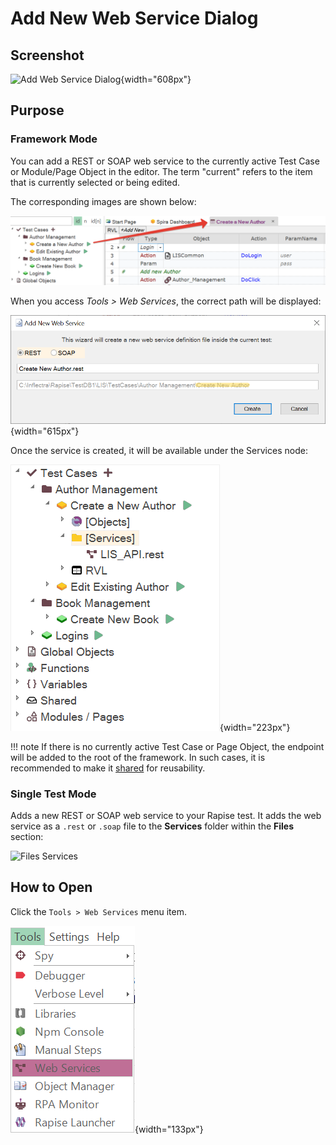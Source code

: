 # Add New Web Service Dialog

## Screenshot

![Add Web Service Dialog](./img/dialog_add_web_service1.png){width="608px"}

## Purpose

### Framework Mode

You can add a REST or SOAP web service to the currently active Test Case or Module/Page Object in the editor. The term "current" refers to the item that is currently selected or being edited.

The corresponding images are shown below:

![Current Test Case](./img/dialog_add_web_service_current_test_case.png)

When you access *Tools > Web Services*, the correct path will be displayed:

![Web Service Name](./img/dialog_add_web_service_service_test_name.png){width="615px"}

Once the service is created, it will be available under the Services node:

![Web Service Node](./img/dialog_add_web_service_ws_node.png){width="223px"}

!!! note
    If there is no currently active Test Case or Page Object, the endpoint will be added to the root of the framework. In such cases, it is recommended to make it [shared](./Frameworks/frameworks.md#managing-common-data) for reusability.

### Single Test Mode

Adds a new REST or SOAP web service to your Rapise test. It adds the web service as a `.rest` or `.soap` file to the **Services** folder within the **Files** section:

![Files Services](./img/dialog_add_web_service_files.png)

## How to Open

Click the `Tools > Web Services` menu item.

![Tools > Web Services](./img/dialog_add_web_service_menu.png){width="133px"}